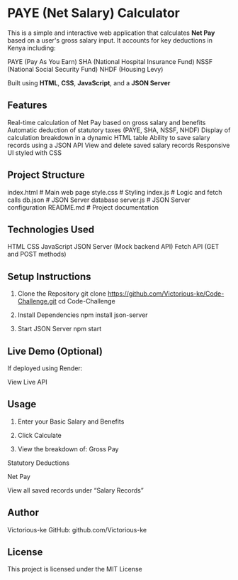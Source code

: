 # PAYE (Net Salary) Calculator

This is a simple and interactive web application that calculates **Net Pay** based on a user's gross salary input. It accounts for key deductions in Kenya including:

PAYE (Pay As You Earn)
SHA (National Hospital Insurance Fund)
NSSF (National Social Security Fund)
NHDF (Housing Levy)

Built using **HTML**, **CSS**, **JavaScript**, and a **JSON Server** 



## Features

Real-time calculation of Net Pay based on gross salary and benefits
Automatic deduction of statutory taxes (PAYE, SHA, NSSF, NHDF)
Display of calculation breakdown in a dynamic HTML table
Ability to save salary records using a JSON API
View and delete saved salary records
Responsive UI styled with CSS



## Project Structure

index.html           # Main web page
style.css            # Styling
index.js             # Logic and fetch calls
db.json              # JSON Server database
server.js            # JSON Server configuration
README.md            # Project documentation


## Technologies Used
HTML
CSS
JavaScript
JSON Server (Mock backend API)
Fetch API (GET and POST methods)

## Setup Instructions
1. Clone the Repository
git clone https://github.com/Victorious-ke/Code-Challenge.git
cd Code-Challenge

2. Install Dependencies
npm install json-server

3. Start JSON Server
npm start


## Live Demo (Optional)
If deployed using Render:

View Live API

## Usage
1. Enter your Basic Salary and Benefits
2. Click Calculate

3. View the breakdown of:
Gross Pay

Statutory Deductions

Net Pay

View all saved records under “Salary Records”



## Author
Victorious-ke
GitHub: github.com/Victorious-ke

## License
This project is licensed under the MIT License 











